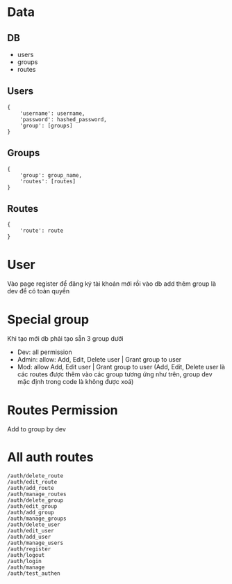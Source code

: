 # Data
## DB
- users
- groups
- routes
## Users
```
{
    'username': username, 
    'password': hashed_password,
    'group': [groups]
}
```
## Groups
```
{
    'group': group_name,
    'routes': [routes]
}
```
## Routes
```
{
    'route': route
}
```
# User
Vào page register để đăng ký tài khoản mới rồi vào db add thêm group là dev để có toàn quyền
# Special group
Khi tạo mới db phải tạo sẵn 3 group dưới
- Dev: all permission
- Admin: allow: Add, Edit, Delete user | Grant group to user
- Mod: allow Add, Edit user | Grant group to user
(Add, Edit, Delete user là các routes được thêm vào các group tương ứng như trên, group dev mặc định trong code là không được xoá)
# Routes Permission
Add to group by dev
# All auth routes
```
/auth/delete_route
/auth/edit_route
/auth/add_route
/auth/manage_routes
/auth/delete_group
/auth/edit_group
/auth/add_group
/auth/manage_groups
/auth/delete_user
/auth/edit_user
/auth/add_user
/auth/manage_users
/auth/register
/auth/logout
/auth/login
/auth/manage
/auth/test_authen
```